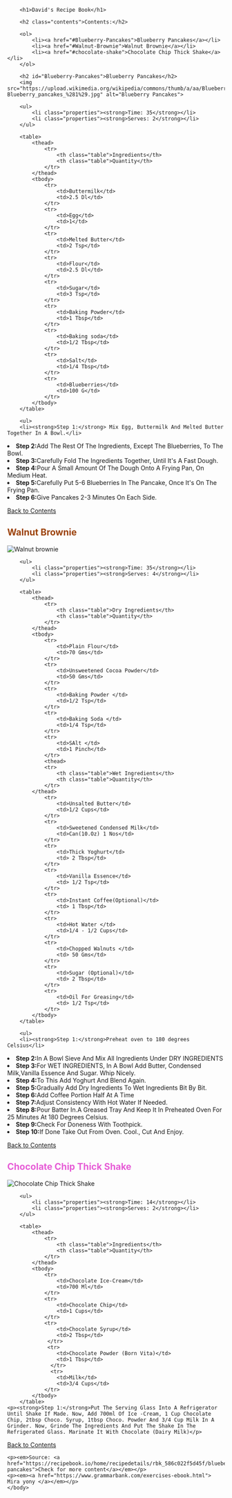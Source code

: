 <!DOCTYPE html>
<html>
    <head>
        <title>Project: Recipe book</title>
        <meta charset="utf-8">
        <style>
        h1 {
            background-color:rgb(201, 101, 24);
        }
        .properties {
            background-color:rgb(109, 191, 232);
        }
        .contents {
            color:rgb(93, 232, 123);
        }
        #Blueberry-Pancakes {
            color:rgb(166, 27, 166);
        }
        #Walnut-Brownie {
            color:rgb(156, 67, 11);
        }
        #chocolate-shake {
            color:rgb(230, 92, 214);
        }
        .table {
            color:red;
            background-color:rgb(84, 227, 182);
        }
        </style>
    </head>
    <body>
       
        <h1>David's Recipe Book</h1>
        
        <h2 class="contents">Contents:</h2>
        
        <ol>
            <li><a href="#Blueberry-Pancakes">Blueberry Pancakes</a></li>
            <li><a href="#Walnut-Brownie">Walnut Brownie</a></li>
            <li><a href="#chocolate-shake">Chocolate Chip Thick Shake</a></li>
        </ol>
        
        <h2 id="Blueberry-Pancakes">Blueberry Pancakes</h2>
        <img src="https://upload.wikimedia.org/wikipedia/commons/thumb/a/aa/Blueberry_pancakes_%281%29.jpg/220px-Blueberry_pancakes_%281%29.jpg" alt="Blueberry Pancakes">
        
        <ul>
            <li class="properties"><strong>Time: 35</strong></li>
            <li class="properties"><strong>Serves: 2</strong></li>
        </ul>
        
        <table>
            <thead>
                <tr>
                    <th class="table">Ingredients</th>
                    <th class="table">Quantity</th>
                </tr>
            </thead>
            <tbody>
                <tr>
                    <td>Buttermilk</td>
                    <td>2.5 Dl</td>
                </tr>
                <tr>
                    <td>Egg</td>
                    <td>1</td>
                </tr>
                <tr>
                    <td>Melted Butter</td>
                    <td>2 Tsp</td>
                </tr>
                <tr>
                    <td>Flour</td>
                    <td>2.5 Dl</td>
                </tr>
                <tr>
                    <td>Sugar</td>
                    <td>3 Tsp</td>
                </tr>
                <tr>
                    <td>Baking Powder</td>
                    <td>1 Tbsp</td>
                </tr>
                <tr>
                    <td>Baking soda</td>
                    <td>1/2 Tbsp</td>
                </tr>
                <tr>
                    <td>Salt</td>
                    <td>1/4 Tbsp</td>
                </tr>
                <tr>
                    <td>Blueberries</td>
                    <td>100 G</td>
                </tr>
            </tbody>
        </table>
        
        <ul>
        <li><strong>Step 1:</strong> Mix Egg, Buttermilk And Melted Butter Together In A Bowl.</li>
<li><strong>Step 2:</strong>Add The Rest Of The Ingredients, Except The Blueberries, To The Bowl.</li>
<li><strong>Step 3:</strong>Carefully Fold The Ingredients Together, Until It's A Fast Dough.</li>
<li><strong>Step 4:</strong>Pour A Small Amount Of The Dough Onto A Frying Pan, On Medium Heat.</li>
<li><strong>Step 5:</strong>Carefully Put 5-6 Blueberries In The Pancake, Once It's On The Frying Pan.</li>
<li><strong>Step 6:</strong>Give Pancakes 2-3 Minutes On Each Side.</li>
</ul>
<p><a href=".contents"> Back to Contents</a></p>

<h2 id="Walnut-Brownie">Walnut Brownie</h2>
<img src="https://upload.wikimedia.org/wikipedia/commons/thumb/6/68/Chocolatebrownie.JPG/250px-Chocolatebrownie.JPG" alt="Walnut brownie">
        
        <ul>
            <li class="properties"><strong>Time: 35</strong></li>
            <li class="properties"><strong>Serves: 4</strong></li>
        </ul>
        
        <table>
            <thead>
                <tr>
                    <th class="table">Dry Ingredients</th>
                    <th class="table">Quantity</th>
                </tr>
            </thead>
            <tbody>
                <tr>
                    <td>Plain Flour</td>
                    <td>70 Gms</td>
                </tr>
                <tr>
                    <td>Unsweetened Cocoa Powder</td>
                    <td>50 Gms</td>
                </tr>
                <tr>
                    <td>Baking Powder </td>
                    <td>1/2 Tsp</td>
                </tr>
                <tr>
                    <td>Baking Soda </td>
                    <td>1/4 Tsp</td>
                </tr>
                <tr>
                    <td>SAlt </td>
                    <td>1 Pinch</td>
                </tr>
                <thead>
                <tr>
                    <th class="table">Wet Ingredients</th>
                    <th class="table">Quantity</th>
                </tr>
            </thead>
                <tr>
                    <td>Unsalted Butter</td>
                    <td>1/2 Cups</td>
                </tr>
                <tr>
                    <td>Sweetened Condensed Milk</td>
                    <td>Can(10.Oz) 1 Nos</td>
                </tr>
                <tr>
                    <td>Thick Yoghurt</td>
                    <td> 2 Tbsp</td>
                </tr>
                <tr>
                    <td>Vanilla Essence</td>
                    <td> 1/2 Tsp</td>
                </tr>
                <tr>
                    <td>Instant Coffee(Optional)</td>
                    <td> 1 Tbsp</td>
                </tr>
                <tr>
                    <td>Hot Water </td>
                    <td>1/4 - 1/2 Cups</td>
                </tr>
                <tr>
                    <td>Chopped Walnuts </td>
                    <td> 50 Gms</td>
                </tr>
                <tr>
                    <td>Sugar (Optional)</td>
                    <td> 2 Tbsp</td>
                </tr>
                <tr>
                    <td>Oil For Greasing</td>
                    <td> 1/2 Tsp</td>
                </tr>
            </tbody>
        </table>
        
        <ul>
        <li><strong>Step 1:</strong>Preheat oven to 180 degrees Celsius</li>
<li><strong>Step 2:</strong>In A Bowl Sieve And Mix All Ingredients Under DRY INGREDIENTS</li>
<li><strong>Step 3:</strong>For WET INGREDIENTS, In A Bowl Add Butter, Condensed Milk,Vanilla Essence And Sugar. Whip Nicely.</li>
<li><strong>Step 4:</strong>To This Add Yoghurt And Blend Again.</li>
<li><strong>Step 5:</strong>Gradually Add Dry Ingredients To Wet Ingredients Bit By Bit.</li>
<li><strong>Step 6:</strong>Add Coffee Portion Half At A Time</li>
<li><strong>Step 7:</strong>Adjust Consistency With Hot Water If Needed.</li>
<li><strong>Step 8:</strong>Pour Batter In.A Greased Tray And Keep It In Preheated Oven For 25 Minutes At 180 Degrees Celsius.</li>
<li><strong>Step 9:</strong>Check For Doneness With Toothpick.</li>
<li><strong>Step 10:</strong>If Done Take Out From Oven. Cool., Cut And Enjoy.</li>
</ul>
<p><a href=".contents"> Back to Contents</a></p>

<h2 id="chocolate-shake">Chocolate Chip Thick Shake</h2>
<img src="https://upload.wikimedia.org/wikipedia/commons/thumb/7/72/Strawberry_milkshake.jpg/220px-Strawberry_milkshake.jpgG" alt="Chocolate Chip Thick Shake">
        
        <ul>
            <li class="properties"><strong>Time: 14</strong></li>
            <li class="properties"><strong>Serves: 2</strong></li>
        </ul>
        
        <table>
            <thead>
                <tr>
                    <th class="table">Ingredients</th>
                    <th class="table">Quantity</th>
                </tr>
            </thead>
            <tbody>
                <tr>
                    <td>Chocolate Ice-Cream</td> 
                    <td>700 Ml</td>
                </tr>
                <tr>
                    <td>Chocolate Chip</td> 
                    <td>1 Cups</td>
                </tr>
                <tr>
                    <td>Chocolate Syrup</td> 
                    <td>2 Tbsp</td>
                 </tr>
                 <tr>
                    <td>Chocolate Powder (Born Vita)</td> 
                    <td>1 Tbsp</td>
                  </tr>
                  <tr>
                    <td>Milk</td> 
                    <td>3/4 Cups</td>
                </tr>
            </tbody>
        </table>
    <p><strong>Step 1:</strong>Put The Serving Glass Into A Refrigerator Until Shake If Made. Now, Add 700ml Of Ice -Cream, 1 Cup Chocolate Chip, 2tbsp Choco. Syrup, 1tbsp Choco. Powder And 3/4 Cup Milk In A Grinder. Now, Grinde The Ingredients And Put The Shake In The Refrigerated Glass. Marinate It With Chocolate (Dairy Milk)</p>
<p><a href=".contents"> Back to Contents</a></p>    
        
        
    <p><em>Source: <a href="https://recipebook.io/home/recipedetails/rbk_586c022f5d45f/blueberry-pancakes">Check for more content</a></em></p>
    <p><em><a href="https://www.grammarbank.com/exercises-ebook.html"> Mira yony </a></em></p>
    </body>
</html>
